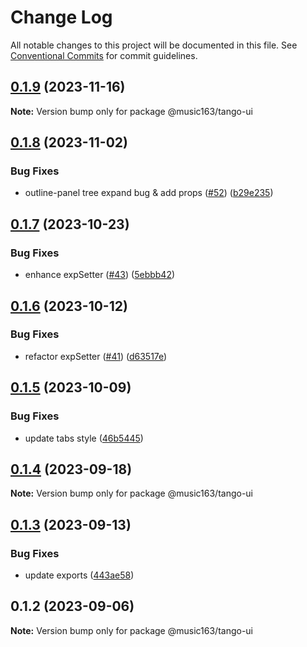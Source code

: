# Change Log

All notable changes to this project will be documented in this file.
See [Conventional Commits](https://conventionalcommits.org) for commit guidelines.

## [0.1.9](https://github.com/netease/tango/compare/@music163/tango-ui@0.1.8...@music163/tango-ui@0.1.9) (2023-11-16)

**Note:** Version bump only for package @music163/tango-ui

## [0.1.8](https://github.com/netease/tango/compare/@music163/tango-ui@0.1.7...@music163/tango-ui@0.1.8) (2023-11-02)

### Bug Fixes

- outline-panel tree expand bug & add props ([#52](https://github.com/netease/tango/issues/52)) ([b29e235](https://github.com/netease/tango/commit/b29e23599befbd60845053544648b10976a65824))

## [0.1.7](https://github.com/netease/tango/compare/@music163/tango-ui@0.1.6...@music163/tango-ui@0.1.7) (2023-10-23)

### Bug Fixes

- enhance expSetter ([#43](https://github.com/netease/tango/issues/43)) ([5ebbb42](https://github.com/netease/tango/commit/5ebbb428fb3fb786d330ab01959028443338d315))

## [0.1.6](https://github.com/netease/tango/compare/@music163/tango-ui@0.1.5...@music163/tango-ui@0.1.6) (2023-10-12)

### Bug Fixes

- refactor expSetter ([#41](https://github.com/netease/tango/issues/41)) ([d63517e](https://github.com/netease/tango/commit/d63517ecb936e4227e70c33e610664316625f4f4))

## [0.1.5](https://github.com/netease/tango/compare/@music163/tango-ui@0.1.4...@music163/tango-ui@0.1.5) (2023-10-09)

### Bug Fixes

- update tabs style ([46b5445](https://github.com/netease/tango/commit/46b54459ceb23f9df52b9eb40dc935bc872ba1b4))

## [0.1.4](https://github.com/netease/tango/compare/@music163/tango-ui@0.1.3...@music163/tango-ui@0.1.4) (2023-09-18)

**Note:** Version bump only for package @music163/tango-ui

## [0.1.3](https://github.com/netease/tango/compare/@music163/tango-ui@0.1.2...@music163/tango-ui@0.1.3) (2023-09-13)

### Bug Fixes

- update exports ([443ae58](https://github.com/netease/tango/commit/443ae589f67255f3815b587fd8f928c2b8742e9a))

## 0.1.2 (2023-09-06)

**Note:** Version bump only for package @music163/tango-ui
